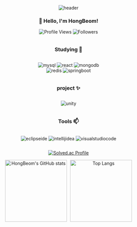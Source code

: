 <div align="center">
  
  ![header](https://capsule-render.vercel.app/api?type=waving&color=auto&height=200&section=header&text=Welcome!&fontSize=50&fontAlign=50&animation=fadeIn)

  ### 👋 Hello, I'm HongBeom!
  

  ![Profile Views](https://komarev.com/ghpvc/?username=son7877&color=blueviolet) ![Followers](https://img.shields.io/github/followers/son7877?style=social)

<div style="display: flex; flex-direction: column; align-items: center; text-align: center;">
  
  ### Studying 🌱
  ![mysql](https://img.shields.io/badge/mysql-4479A1.svg?&style=for-the-badge&logo=mysql&logoColor=white)
  ![react](https://img.shields.io/badge/react-61DAFB.svg?&style=for-the-badge&logo=react&logoColor=black)
  ![mongodb](https://img.shields.io/badge/mongodb-2CA01C.svg?&style=for-the-badge&logo=mongodb&logoColor=white)  
  ![redis](https://img.shields.io/badge/redis-DC382D.svg?&style=for-the-badge&logo=redis&logoColor=white)
  ![springboot](https://img.shields.io/badge/springboot-6DB33F.svg?&style=for-the-badge&logo=springboot&logoColor=white)

  ### project ✨  
  ![unity](https://img.shields.io/badge/unity-E8E8E8.svg?&style=for-the-badge&logo=unity&logoColor=black)  

  ### Tools 📫
  ![eclipseide](https://img.shields.io/badge/eclipseide-2C2255.svg?&style=for-the-badge&logo=eclipseide&logoColor=white)
  ![intellijidea](https://img.shields.io/badge/intellijidea-000000.svg?&style=for-the-badge&logo=intellijidea&logoColor=white)
  ![visualstudiocode](https://img.shields.io/badge/visualstudiocode-007ACC.svg?&style=for-the-badge&logo=visualstudiocode&logoColor=black) 

  [![Solved.ac Profile](http://mazassumnida.wtf/api/generate_badge?boj=son7877)](https://solved.ac/son7877)  

  <div style="display: flex; justify-content: center; align-items: center; gap: 10px; width: 100%;">
    <img src="https://github-readme-stats.vercel.app/api?username=son7877" alt="HongBeom's GitHub stats" style="height: 195px; margin: 0;"/>
    <img src="https://github-readme-stats.vercel.app/api/top-langs/?username=son7877&hide=javascript,html" alt="Top Langs" style="height: 195px; margin: 0;"/>
  </div>

</div>
